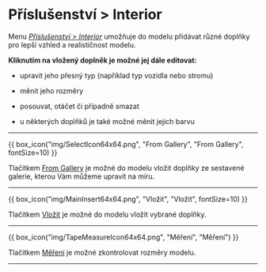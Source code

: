 
# Příslušenství &gt; Interior

  <p>Menu <u><i>Příslušenství &gt; Interior</i></u> umožňuje do modelu přidávat různé doplňky pro lepší vzhled a realističnost modelu.</p>

  <p><b>Kliknutím na vložený doplněk je možné jej dále editovat:</b></p>
    <ul>
      <li><p>upravit jeho přesný typ (například typ vozidla nebo stromu)</p></li>
      <li><p>měnit jeho rozměry</p></li>
      <li><p>posouvat, otáčet či případně smazat</p></li>
      <li><p>u některých doplňků je také možné měnit jejich barvu</p></li>
    </ul>

  <hr class="main">

  {{ box_icon("img/SelectIcon64x64.png", "From Gallery", "From Gallery", fontSize=10) }}

  <p>Tlačítkem <u>From Gallery</u> je možné do modelu vložit doplňky ze sestavené galerie, kterou Vám můžeme upravit na míru.</p>

  <hr class="main">

  {{ box_icon("img/MainInsert64x64.png", "Vložit", "Vložit", fontSize=10) }}

  <p>Tlačítkem <u>Vložit</u> je možné do modelu vložit vybrané doplňky.</p>

  <hr class="main">

{{ box_icon("img/TapeMeasureIcon64x64.png", "Měření", "Měření") }}

  <p>Tlačítkem <u>Měření</u> je možné zkontrolovat rozměry modelu.</p>

  <hr class="main">

<!-- product: HiStruct Building Configurator -->
